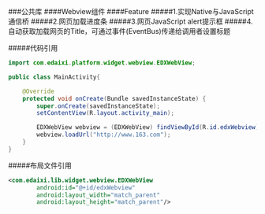 ###公共库
####Webview组件
####Feature
#####1.实现Native与JavaScript通信桥
#####2.网页加载进度条
#####3.网页JavaScript alert提示框
#####4.自动获取加载网页的Title，可通过事件(EventBus)传递给调用者设置标题

#####代码引用
```java
import com.edaixi.platform.widget.webview.EDXWebView;

public class MainActivity{

    @Override
    protected void onCreate(Bundle savedInstanceState) {
        super.onCreate(savedInstanceState);
        setContentView(R.layout.activity_main);

        EDXWebView webview = (EDXWebView) findViewById(R.id.edxWebview);
        webview.loadUrl("http://www.163.com");
    }
}
```

#####布局文件引用
```xml
<com.edaixi.lib.widget.webview.EDXWebView
        android:id="@+id/edxWebview"
        android:layout_width="match_parent"
        android:layout_height="match_parent"/>
```

